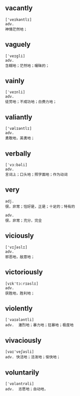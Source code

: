 ## vacantly
```
['veɪkəntlɪ]
adv.
神情茫然地；
```

## vaguely
```
[ˈveɪgli]
adv.
含糊地；茫然地；暧昧的；
```

## vainly
```
[ˈveɪnli]
adv.
徒劳地；不成功地；白费力地；
```

## valiantly
```
['vælɪəntlɪ]
adv.
勇敢地，英勇地；
```

## verbally
```
[ˈvɜ:bəli]
adv.
言词上；口头地；照字面地；作为动词
```

## very
```
adj.
很，非常；恰好是，正是；十足的；特有的

adv.
很，非常；充分，完全
```

## viciously
```
['vɪʃəslɪ]
adv.
邪恶地，敌意地；
```

## victoriously
```
[vɪk'tɔ:rɪəslɪ]
adv.
获胜地，胜利地；
```

## violently
```
[ˈvaɪələntli]
adv.  激烈地；暴力地；狂暴地；极度地
```

## vivaciously
```
[vaɪ'veʃəsli]
adv. 快活地；活泼地；愉快地；
```

## voluntarily
```
[ˈvɒləntrəli]
adv.  志愿地；自动地，
```